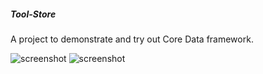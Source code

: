 ##### Tool-Store
A project to demonstrate and try out Core Data framework. 

![screenshot](https://raw.github.com/devBrian/Tool-Store/master/rentals.png)
![screenshot](https://raw.github.com/devBrian/Tool-Store/master/store.png)